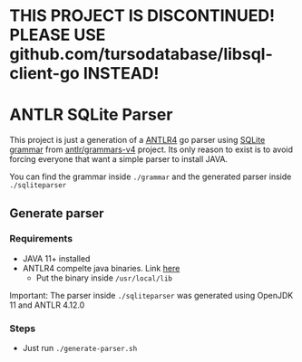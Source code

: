 # THIS PROJECT IS DISCONTINUED! PLEASE USE github.com/tursodatabase/libsql-client-go INSTEAD!

# ANTLR SQLite Parser

This project is just a generation of a [ANTLR4](https://www.antlr.org/) go parser using [SQLite grammar](https://github.com/antlr/grammars-v4/tree/master/sql/sqlite) from [antlr/grammars-v4](https://github.com/antlr/grammars-v4/tree/master) project. Its only reason to exist is to avoid forcing everyone that want a simple parser to install JAVA.

You can find the grammar inside `./grammar` and the generated parser inside `./sqliteparser`

## Generate parser

### Requirements
- JAVA 11+ installed
- ANTLR4 compelte java binaries. Link [here](https://www.antlr.org/download.html)
    - Put the binary inside `/usr/local/lib`

Important: The parser inside `./sqliteparser` was generated using OpenJDK 11 and ANTLR 4.12.0

### Steps
- Just run `./generate-parser.sh`

